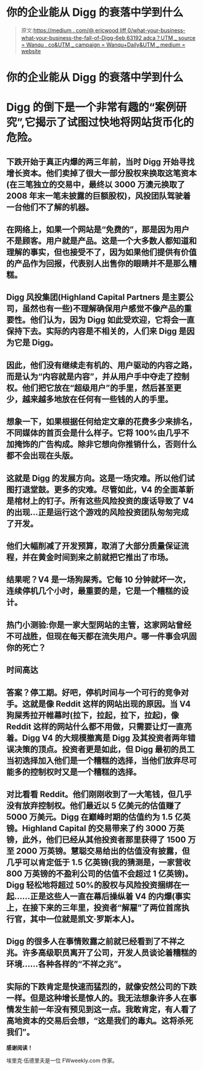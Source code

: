 # 你的企业能从 Digg 的衰落中学到什么

> 原文:[https://medium . com/@ ericwood liff 0/what-your-business-what-your-business-the-fall-of-Digg-6eb 63192 adca？UTM _ source = Wanqu . co&UTM _ campaign = Wanqu+Daily&UTM _ medium = website](https://medium.com/@EricWoodliff0/what-your-business-can-learn-from-the-fall-of-digg-6eb63192adca?utm_source=wanqu.co&utm_campaign=Wanqu+Daily&utm_medium=website)

# 你的企业能从 Digg 的衰落中学到什么



# Digg 的倒下是一个非常有趣的“案例研究”,它揭示了试图过快地将网站货币化的危险。

## 下跌开始于真正内爆的两三年前，当时 Digg 开始寻找增长资本。他们卖掉了很大一部分股权来换取这笔资本(在三笔独立的交易中，最终以 3000 万澳元换取了 2008 年末一笔未披露的巨额股权)，风投团队驾驶着一台他们不了解的机器。

## 在网络上，如果一个网站是“免费的”，那是因为用户不是顾客。用户就是产品。这是一个大多数人都知道和理解的事实，但也接受不了，因为如果他们提供有价值的产品作为回报，代表别人出售你的眼睛并不是那么糟糕。

## Digg 风投集团(Highland Capital Partners 是主要公司，虽然也有一些)不理解确保用户感觉不像产品的重要性。他们认为，因为 Digg 如此受欢迎，它将会一直保持下去。实际的内容是不相关的，人们来 Digg 是因为它是 Digg。

## 因此，他们没有继续走有机的、用户驱动的内容之路，而是认为“内容就是内容”，并从用户手中夺走了控制权。他们把它放在“超级用户”的手里，然后甚至更少，越来越多地放在任何有一些钱的人的手里。

## 想象一下，如果根据任何给定文章的花费多少来排名，不同媒体的首页会是什么样子。它将 100%由几乎不加掩饰的广告构成。除非它想向你推销什么，否则什么都不会出现在头版。

## 这就是 Digg 的发展方向。这是一场灾难。所以他们试图打退堂鼓。更多的灾难。尽管如此，V4 的全面革新是棺材上的钉子。所有这些风险投资的废话导致了 V4 的出现…正是运行这个游戏的风险投资团队匆匆完成了开发。

## 他们大幅削减了开发预算，取消了大部分质量保证流程，并在黄金时间到来之前就把它推出了市场。

## 结果呢？V4 是一场狗屎秀。它每 10 分钟就坏一次，连续停机几个小时，最重要的是，它是一个糟糕的设计。

## 热门小测验:你是一家大型网站的主管，这家网站曾经不可战胜，但现在每天都在流失用户。哪一件事会巩固你的死亡？

## 时间高达

## 答案？停工期。好吧，停机时间与一个可行的竞争对手。这就是像 Reddit 这样的网站出现的原因。当 V4 狗屎秀拉开帷幕时(拉下，拉起，拉下，拉起)，像 Reddit 这样的网站什么都不用做，只需要让灯一直亮着。Digg V4 的大规模撤离是 Digg 及其投资者两年错误决策的顶点。投资者更是如此，但 Digg 最初的员工当初选择加入他们是一个糟糕的选择，当他们放弃尽可能多的控制权时又是一个糟糕的选择。

## 对比看看 Reddit。他们刚刚收到了一大笔钱，但几乎没有放弃控制权。他们最近以 5 亿美元的估值赚了 5000 万美元。Digg 在巅峰时期的估值约为 1.5 亿英镑。Highland Capital 的交易带来了约 3000 万英镑，此外，他们已经从其他投资者那里获得了 1500 万至 2000 万英镑。慧聪交易给出的估值没有披露，但几乎可以肯定低于 1.5 亿英镑(我的猜测是，一家营收 800 万英镑的不盈利公司的估值不会超过 1 亿英镑)。Digg 轻松地将超过 50%的股权与风险投资捆绑在一起……正是这些人一直在幕后操纵着 V4 的内爆(事实上，在接下来的三年里，投资者“解雇”了两位首席执行官，其中一位就是凯文·罗斯本人)。

## Digg 的很多人在事情败露之前就已经看到了不祥之兆。许多高级职员离开了公司，开发人员谈论着糟糕的环境……各种各样的“不祥之兆”。

## 实际的下跌肯定是快速而猛烈的，就像安然公司的下跌一样。但是这种增长是惊人的。我无法想象许多人在事情发生前一年没有预见到这一点。我敢肯定，有人看了高地资本的交易后会想，“这是我们的毒丸。这将杀死我们”。

**感谢阅读！**

埃里克·伍德里夫是一位 FWweekly.com 作家。

